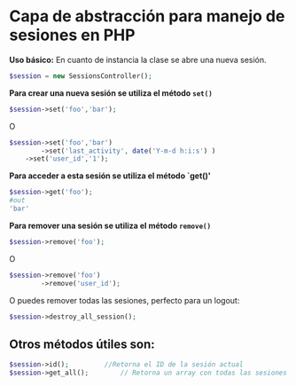 # Capa de abstracción para manejo de sesiones en PHP

**Uso básico:**
En cuanto de instancia la clase se abre una nueva sesión.
```php
$session = new SessionsController();
```
**Para crear una nueva sesión se utiliza el método `set()`**
```php
$session->set('foo','bar');
```
O
```php
$session->set('foo','bar')
        ->set('last_activity', date('Y-m-d h:i:s') )
	->set('user_id','1');
```

**Para acceder a esta sesión se utiliza el método `get()'**
```php
$session->get('foo');
#out
'bar'
```

**Para remover una sesión se utiliza el método `remove()`**
```php
$session->remove('foo');
```
O
```php
$session->remove('foo')
        ->remove('user_id');
```
O puedes remover todas las sesiones, perfecto para un logout:
```php
$session->destroy_all_session();
```
## Otros métodos útiles son:
```php
$session->id(); 		//Retorna el ID de la sesión actual
$session->get_all(); 		// Retorna un array con todas las sesiones existentes
```

